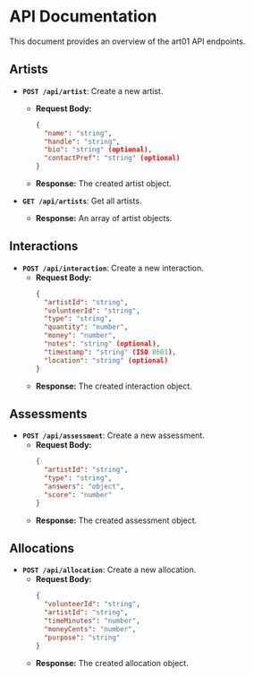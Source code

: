 # API Documentation

This document provides an overview of the art01 API endpoints.

## Artists

*   **`POST /api/artist`**: Create a new artist.
    *   **Request Body:**
        ```json
        {
          "name": "string",
          "handle": "string",
          "bio": "string" (optional),
          "contactPref": "string" (optional)
        }
        ```
    *   **Response:** The created artist object.

*   **`GET /api/artists`**: Get all artists.
    *   **Response:** An array of artist objects.

## Interactions

*   **`POST /api/interaction`**: Create a new interaction.
    *   **Request Body:**
        ```json
        {
          "artistId": "string",
          "volunteerId": "string",
          "type": "string",
          "quantity": "number",
          "money": "number",
          "notes": "string" (optional),
          "timestamp": "string" (ISO 8601),
          "location": "string" (optional)
        }
        ```
    *   **Response:** The created interaction object.

## Assessments

*   **`POST /api/assessment`**: Create a new assessment.
    *   **Request Body:**
        ```json
        {
          "artistId": "string",
          "type": "string",
          "answers": "object",
          "score": "number"
        }
        ```
    *   **Response:** The created assessment object.

## Allocations

*   **`POST /api/allocation`**: Create a new allocation.
    *   **Request Body:**
        ```json
        {
          "volunteerId": "string",
          "artistId": "string",
          "timeMinutes": "number",
          "moneyCents": "number",
          "purpose": "string"
        }
        ```
    *   **Response:** The created allocation object.
